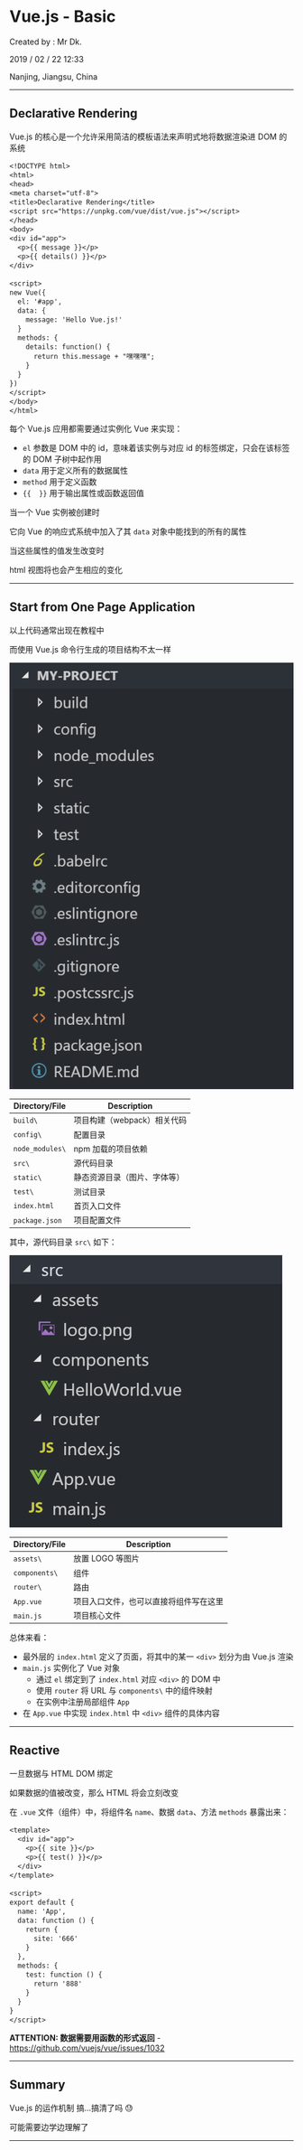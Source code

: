 # Vue.js - Basic

Created by : Mr Dk.

2019 / 02 / 22 12:33

Nanjing, Jiangsu, China

---

## Declarative Rendering

Vue.js 的核心是一个允许采用简洁的模板语法来声明式地将数据渲染进 DOM 的系统

```vue
<!DOCTYPE html>
<html>
<head>
<meta charset="utf-8">
<title>Declarative Rendering</title>
<script src="https://unpkg.com/vue/dist/vue.js"></script>
</head>
<body>
<div id="app">
  <p>{{ message }}</p>
  <p>{{ details() }}</p>
</div>

<script>
new Vue({
  el: '#app',
  data: {
    message: 'Hello Vue.js!'
  }
  methods: {
    details: function() {
      return this.message + "嘿嘿嘿";
    }
  }
})
</script>
</body>
</html>
```

每个 Vue.js 应用都需要通过实例化 Vue 来实现：

* `el` 参数是 DOM 中的 id，意味着该实例与对应 id 的标签绑定，只会在该标签的 DOM 子树中起作用
* `data` 用于定义所有的数据属性
* `method` 用于定义函数
* `{{  }}` 用于输出属性或函数返回值

当一个 Vue 实例被创建时

它向 Vue 的响应式系统中加入了其 `data` 对象中能找到的所有的属性

当这些属性的值发生改变时

html 视图将也会产生相应的变化

---

## Start from One Page Application

以上代码通常出现在教程中

而使用 Vue.js 命令行生成的项目结构不太一样

![vue-project](../img/vue-project.png)

| Directory/File  | Description                  |
| --------------- | ---------------------------- |
| `build\`        | 项目构建（webpack）相关代码  |
| `config\`       | 配置目录                     |
| `node_modules\` | npm 加载的项目依赖           |
| `src\`          | 源代码目录                   |
| `static\`       | 静态资源目录（图片、字体等） |
| `test\`         | 测试目录                     |
| `index.html`    | 首页入口文件                 |
| `package.json`  | 项目配置文件                 |

其中，源代码目录 `src\` 如下：

![vue-src](../img/vue-src.png)

| Directory/File | Description                            |
| -------------- | -------------------------------------- |
| `assets\`      | 放置 LOGO 等图片                       |
| `components\`  | 组件                                   |
| `router\`      | 路由                                   |
| `App.vue`      | 项目入口文件，也可以直接将组件写在这里 |
| `main.js`      | 项目核心文件                           |

总体来看：

* 最外层的 `index.html` 定义了页面，将其中的某一 `<div>` 划分为由 Vue.js 渲染
* `main.js` 实例化了 Vue 对象
  * 通过 `el` 绑定到了 `index.html` 对应 `<div>` 的 DOM 中
  * 使用 `router` 将 URL 与 `components\` 中的组件映射
  * 在实例中注册局部组件 `App`
* 在 `App.vue` 中实现 `index.html` 中 `<div>` 组件的具体内容

---

## Reactive

一旦数据与 HTML DOM 绑定

如果数据的值被改变，那么 HTML 将会立刻改变

在 `.vue` 文件（组件）中，将组件名 `name`、数据 `data`、方法 `methods` 暴露出来：

```vue
<template>
  <div id="app">
    <p>{{ site }}</p>
    <p>{{ test() }}</p>
  </div>
</template>

<script>
export default {
  name: 'App', 
  data: function () {
    return {
      site: '666'
    }
  },
  methods: {
    test: function () {
      return '888'
    }
  }
}
</script>
```

__ATTENTION: 数据需要用函数的形式返回__ - https://github.com/vuejs/vue/issues/1032

---

## Summary

Vue.js 的运作机制 搞...搞清了吗 😓

可能需要边学边理解了

---

